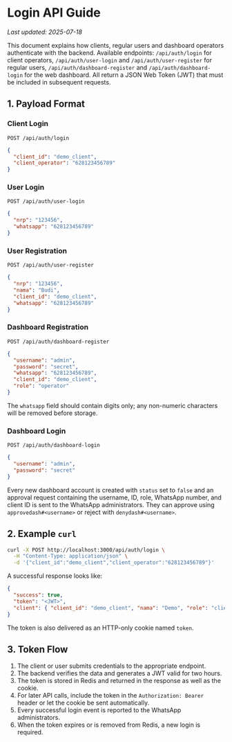 # Login API Guide

*Last updated: 2025-07-18*

This document explains how clients, regular users and dashboard operators authenticate with the backend. Available endpoints:
`/api/auth/login` for client operators,
`/api/auth/user-login` and `/api/auth/user-register` for regular users,
`/api/auth/dashboard-register` and `/api/auth/dashboard-login` for the web dashboard.
All return a JSON Web Token (JWT) that must be included in subsequent requests.

## 1. Payload Format

### Client Login
`POST /api/auth/login`
```json
{
  "client_id": "demo_client",
  "client_operator": "628123456789"
}
```

### User Login
`POST /api/auth/user-login`
```json
{
  "nrp": "123456",
  "whatsapp": "628123456789"
}
```

### User Registration
`POST /api/auth/user-register`
```json
{
  "nrp": "123456",
  "nama": "Budi",
  "client_id": "demo_client",
  "whatsapp": "628123456789"
}
```

### Dashboard Registration
`POST /api/auth/dashboard-register`
```json
{
  "username": "admin",
  "password": "secret",
  "whatsapp": "628123456789",
  "client_id": "demo_client",
  "role": "operator"
}
```

The `whatsapp` field should contain digits only; any non-numeric characters will be removed before storage.

### Dashboard Login
`POST /api/auth/dashboard-login`
```json
{
  "username": "admin",
  "password": "secret"
}
```

Every new dashboard account is created with `status` set to `false` and an approval request containing the username, ID, role, WhatsApp number, and client ID is sent to the WhatsApp administrators. They can approve using `approvedash#<username>` or reject with `denydash#<username>`.


## 2. Example `curl`

```bash
curl -X POST http://localhost:3000/api/auth/login \
  -H "Content-Type: application/json" \
  -d '{"client_id":"demo_client","client_operator":"628123456789"}'
```

A successful response looks like:
```json
{
  "success": true,
  "token": "<JWT>",
  "client": { "client_id": "demo_client", "nama": "Demo", "role": "client" }
}
```
The token is also delivered as an HTTP-only cookie named `token`.

## 3. Token Flow

1. The client or user submits credentials to the appropriate endpoint.
2. The backend verifies the data and generates a JWT valid for two hours.
3. The token is stored in Redis and returned in the response as well as the cookie.
4. For later API calls, include the token in the `Authorization: Bearer` header or let the cookie be sent automatically.
5. Every successful login event is reported to the WhatsApp administrators.
6. When the token expires or is removed from Redis, a new login is required.
